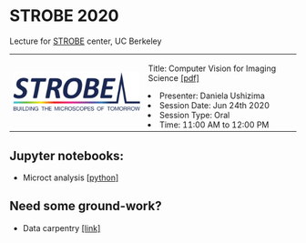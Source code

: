 # STROBE 2020
Lecture for [STROBE](https://strobe.colorado.edu/) center, UC Berkeley

<table border="0">
 <tr>
    <td><img src="https://github.com/dani-lbnl/strobe2020/blob/master/strobe_logo.svg" width="300">
    </td>
    <td>
     <p>
      Title: Computer Vision for Imaging Science <a href='https://drive.google.com/file/d/1Avmxcra6m8vTBw4tivdKFd4vGm5wBCB4/view?usp=sharing'>[pdf]</a>
      <li> Presenter: Daniela Ushizima
      <li> Session Date: Jun 24th 2020
      <li> Session Type: Oral
      <li> Time: 11:00 AM to 12:00 PM        
      </td>
 </tr>
</table>

## Jupyter notebooks:  
- Microct analysis [[python]](https://github.com/CameraIA/dipmicroct/tree/master/partII)

## Need some ground-work?
- Data carpentry [[link]](https://datacarpentry.org/image-processing/)
